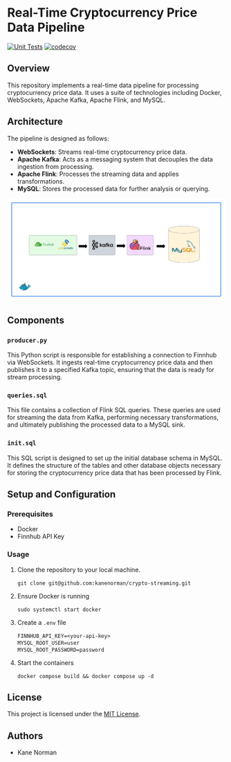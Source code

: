 # Real-Time Cryptocurrency Price Data Pipeline
[![Unit Tests](https://github.com/kanenorman/crypto-streaming/actions/workflows/unit-test.yaml/badge.svg)](https://github.com/kanenorman/crypto-streaming/actions/workflows/unit-test.yaml)
[![codecov](https://codecov.io/gh/kanenorman/crypto-streaming/graph/badge.svg?token=BZYYA8YX2W)](https://codecov.io/gh/kanenorman/crypto-streaming)

## Overview

This repository implements a real-time data pipeline for processing cryptocurrency price data. It uses a suite of technologies including Docker, WebSockets, Apache Kafka, Apache Flink, and MySQL.

## Architecture

The pipeline is designed as follows:

- **WebSockets**: Streams real-time cryptocurrency price data.
- **Apache Kafka**: Acts as a messaging system that decouples the data ingestion from processing.
- **Apache Flink**: Processes the streaming data and applies transformations.
- **MySQL**: Stores the processed data for further analysis or querying.

![System-Design](./assets/system-design.png)

## Components

### `producer.py`

This Python script is responsible for establishing a connection to Finnhub via WebSockets. It ingests real-time cryptocurrency price data and then publishes it to a specified Kafka topic, ensuring that the data is ready for stream processing.

### `queries.sql`

This file contains a collection of Flink SQL queries. These queries are used for streaming the data from Kafka, performing necessary transformations, and ultimately publishing the processed data to a MySQL sink.

### `init.sql`

This SQL script is designed to set up the initial database schema in MySQL. It defines the structure of the tables and other database objects necessary for storing the cryptocurrency price data that has been processed by Flink.

## Setup and Configuration

### Prerequisites

- Docker
- Finnhub API Key

### Usage

1. Clone the repository to your local machine.
   ```
   git clone git@github.com:kanenorman/crypto-streaming.git
   ```
2. Ensure Docker is running
   ```
   sudo systemctl start docker
   ```
3. Create a `.env` file
   ```
   FINNHUB_API_KEY=<your-api-key>
   MYSQL_ROOT_USER=user
   MYSQL_ROOT_PASSWORD=password
   ```
4. Start the containers
   ```
   docker compose build && docker compose up -d
   ```

## License

This project is licensed under the [MIT License](LICENSE).

## Authors

- Kane Norman
